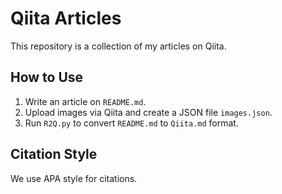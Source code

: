 # Qiita Articles

This repository is a collection of my articles on Qiita.

## How to Use

1. Write an article on `README.md`.
2. Upload images via Qiita and create a JSON file `images.json`.
3. Run `R2Q.py` to convert `README.md` to `Qiita.md` format.

## Citation Style

We use APA style for citations.
